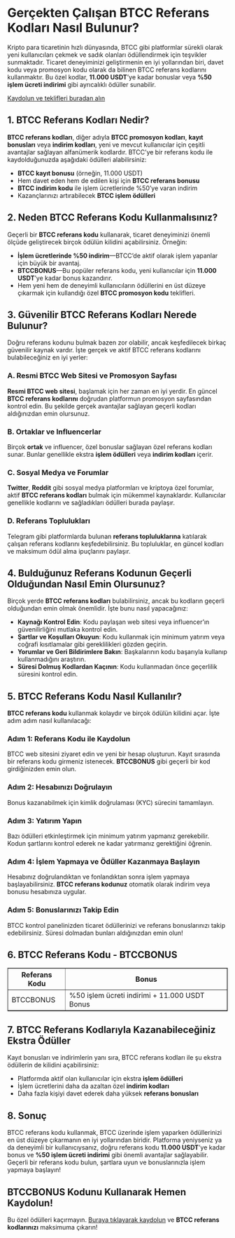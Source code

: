 <h1>Gerçekten Çalışan BTCC Referans Kodları Nasıl Bulunur?</h1>
<p>Kripto para ticaretinin hızlı dünyasında, BTCC gibi platformlar sürekli olarak yeni kullanıcıları çekmek ve sadık olanları ödüllendirmek için teşvikler sunmaktadır. Ticaret deneyiminizi geliştirmenin en iyi yollarından biri, davet kodu veya promosyon kodu olarak da bilinen BTCC referans kodlarını kullanmaktır. Bu özel kodlar, <strong>11.000 USDT</strong>’ye kadar bonuslar veya <strong>%50 işlem ücreti indirimi</strong> gibi ayrıcalıklı ödüller sunabilir.</p>
<p><a href="https://partner.btcc.com/us/c/BTCCBONUS/9303" target="_blank">Kaydolun ve teklifleri buradan alın </a></p>



<img src="https://images.mirror-media.xyz/publication-images/-Gh6C4vVamKvXFpvE7083.png?height=500&amp;width=1000" decoding="async" data-nimg="fill" class="css-xah9so" style="position: absolute; inset: 0px; box-sizing: border-box; padding: 0px; border: none; margin: auto; display: block; width: 0px; height: 0px; min-width: 100%; max-width: 100%; min-height: 100%; max-height: 100%;">

<h2>1. BTCC Referans Kodları Nedir?</h2>
<p><strong>BTCC referans kodları</strong>, diğer adıyla <strong>BTCC promosyon kodları</strong>, <strong>kayıt bonusları</strong> veya <strong>indirim kodları</strong>, yeni ve mevcut kullanıcılar için çeşitli avantajlar sağlayan alfanümerik kodlardır. BTCC’ye bir referans kodu ile kaydolduğunuzda aşağıdaki ödülleri alabilirsiniz:</p>
<ul>
<li><strong>BTCC kayıt bonusu</strong> (örneğin, 11.000 USDT)</li>
<li>Hem davet eden hem de edilen kişi için <strong>BTCC referans bonusu</strong></li>
<li><strong>BTCC indirim kodu</strong> ile işlem ücretlerinde %50’ye varan indirim</li>
<li>Kazançlarınızı artırabilecek <strong>BTCC işlem ödülleri</strong></li>
</ul>

<h2>2. Neden BTCC Referans Kodu Kullanmalısınız?</h2>
<p>Geçerli bir <strong>BTCC referans kodu</strong> kullanarak, ticaret deneyiminizi önemli ölçüde geliştirecek birçok ödülün kilidini açabilirsiniz. Örneğin:</p>
<ul>
<li><strong>İşlem ücretlerinde %50 indirim</strong>—BTCC’de aktif olarak işlem yapanlar için büyük bir avantaj.</li>
<li><strong>BTCCBONUS</strong>—Bu popüler referans kodu, yeni kullanıcılar için <strong>11.000 USDT</strong>’ye kadar bonus kazandırır.</li>
<li>Hem yeni hem de deneyimli kullanıcıların ödüllerini en üst düzeye çıkarmak için kullandığı özel <strong>BTCC promosyon kodu</strong> teklifleri.</li>
</ul>

<h2>3. Güvenilir BTCC Referans Kodları Nerede Bulunur?</h2>
<p>Doğru referans kodunu bulmak bazen zor olabilir, ancak keşfedilecek birkaç güvenilir kaynak vardır. İşte gerçek ve aktif BTCC referans kodlarını bulabileceğiniz en iyi yerler:</p>

<h3>A. Resmi BTCC Web Sitesi ve Promosyon Sayfası</h3>
<p><strong>Resmi BTCC web sitesi</strong>, başlamak için her zaman en iyi yerdir. En güncel <strong>BTCC referans kodlarını</strong> doğrudan platformun promosyon sayfasından kontrol edin. Bu şekilde gerçek avantajlar sağlayan geçerli kodları aldığınızdan emin olursunuz.</p>

<h3>B. Ortaklar ve Influencerlar</h3>
<p>Birçok <strong>ortak</strong> ve influencer, özel bonuslar sağlayan özel referans kodları sunar. Bunlar genellikle ekstra <strong>işlem ödülleri</strong> veya <strong>indirim kodları</strong> içerir.</p>

<h3>C. Sosyal Medya ve Forumlar</h3>
<p><strong>Twitter</strong>, <strong>Reddit</strong> gibi sosyal medya platformları ve kriptoya özel forumlar, aktif <strong>BTCC referans kodları</strong> bulmak için mükemmel kaynaklardır. Kullanıcılar genellikle kodlarını ve sağladıkları ödülleri burada paylaşır.</p>

<h3>D. Referans Toplulukları</h3>
<p>Telegram gibi platformlarda bulunan <strong>referans topluluklarına</strong> katılarak çalışan referans kodlarını keşfedebilirsiniz. Bu topluluklar, en güncel kodları ve maksimum ödül alma ipuçlarını paylaşır.</p>

<h2>4. Bulduğunuz Referans Kodunun Geçerli Olduğundan Nasıl Emin Olursunuz?</h2>
<p>Birçok yerde <strong>BTCC referans kodları</strong> bulabilirsiniz, ancak bu kodların geçerli olduğundan emin olmak önemlidir. İşte bunu nasıl yapacağınız:</p>
<ul>
<li><strong>Kaynağı Kontrol Edin</strong>: Kodu paylaşan web sitesi veya influencer’ın güvenilirliğini mutlaka kontrol edin.</li>
<li><strong>Şartlar ve Koşulları Okuyun</strong>: Kodu kullanmak için minimum yatırım veya coğrafi kısıtlamalar gibi gereklilikleri gözden geçirin.</li>
<li><strong>Yorumlar ve Geri Bildirimlere Bakın</strong>: Başkalarının kodu başarıyla kullanıp kullanmadığını araştırın.</li>
<li><strong>Süresi Dolmuş Kodlardan Kaçının</strong>: Kodu kullanmadan önce geçerlilik süresini kontrol edin.</li>
</ul>

<h2>5. BTCC Referans Kodu Nasıl Kullanılır?</h2>
<p><strong>BTCC referans kodu</strong> kullanmak kolaydır ve birçok ödülün kilidini açar. İşte adım adım nasıl kullanılacağı:</p>

<h3>Adım 1: Referans Kodu ile Kaydolun</h3>
<p>BTCC web sitesini ziyaret edin ve yeni bir hesap oluşturun. Kayıt sırasında bir referans kodu girmeniz istenecek. <strong>BTCCBONUS</strong> gibi geçerli bir kod girdiğinizden emin olun.</p>

<h3>Adım 2: Hesabınızı Doğrulayın</h3>
<p>Bonus kazanabilmek için kimlik doğrulaması (KYC) sürecini tamamlayın.</p>

<h3>Adım 3: Yatırım Yapın</h3>
<p>Bazı ödülleri etkinleştirmek için minimum yatırım yapmanız gerekebilir. Kodun şartlarını kontrol ederek ne kadar yatırmanız gerektiğini öğrenin.</p>

<h3>Adım 4: İşlem Yapmaya ve Ödüller Kazanmaya Başlayın</h3>
<p>Hesabınız doğrulandıktan ve fonlandıktan sonra işlem yapmaya başlayabilirsiniz. <strong>BTCC referans kodunuz</strong> otomatik olarak indirim veya bonusu hesabınıza uygular.</p>

<h3>Adım 5: Bonuslarınızı Takip Edin</h3>
<p>BTCC kontrol panelinizden ticaret ödüllerinizi ve referans bonuslarınızı takip edebilirsiniz. Süresi dolmadan bunları aldığınızdan emin olun!</p>

<h2>6. BTCC Referans Kodu - BTCCBONUS</h2>
<table border="1">
<thead>
<tr>
<th>Referans Kodu</th>
<th>Bonus</th>
</tr>
</thead>
<tbody>
<tr>
<td>BTCCBONUS</td>
<td>%50 işlem ücreti indirimi + 11.000 USDT Bonus</td>
</tr>
</tbody>
</table>

<h2>7. BTCC Referans Kodlarıyla Kazanabileceğiniz Ekstra Ödüller</h2>
<p>Kayıt bonusları ve indirimlerin yanı sıra, BTCC referans kodları ile şu ekstra ödüllerin de kilidini açabilirsiniz:</p>
<ul>
<li>Platformda aktif olan kullanıcılar için ekstra <strong>işlem ödülleri</strong></li>
<li>İşlem ücretlerini daha da azaltan özel <strong>indirim kodları</strong></li>
<li>Daha fazla kişiyi davet ederek daha yüksek <strong>referans bonusları</strong></li>
</ul>

<h2>8. Sonuç</h2>
<p>BTCC referans kodu kullanmak, BTCC üzerinde işlem yaparken ödüllerinizi en üst düzeye çıkarmanın en iyi yollarından biridir. Platforma yeniyseniz ya da deneyimli bir kullanıcıysanız, doğru referans kodu <strong>11.000 USDT</strong>’ye kadar bonus ve <strong>%50 işlem ücreti indirimi</strong> gibi önemli avantajlar sağlayabilir. Geçerli bir referans kodu bulun, şartlara uyun ve bonuslarınızla işlem yapmaya başlayın!</p>

<h2>BTCCBONUS Kodunu Kullanarak Hemen Kaydolun!</h2>
<p>Bu özel ödülleri kaçırmayın. <a href="https://partner.btcc.com/us/c/BTCCBONUS/9303">Buraya tıklayarak kaydolun</a> ve <strong>BTCC referans kodlarınızı</strong> maksimuma çıkarın!</p>
